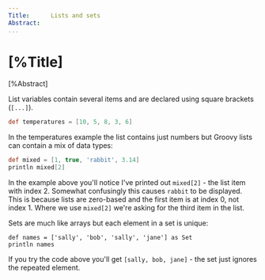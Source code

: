 ```yaml
---
Title:		Lists and sets  
Abstract:	 
...
```

# [%Title]

[%Abstract] 

List variables contain several items and are declared using square brackets (`[...]`). 

````groovy
def temperatures = [10, 5, 8, 3, 6]
````

In the temperatures example the list contains just numbers but Groovy lists can contain a mix of data types:

````groovy
def mixed = [1, true, 'rabbit', 3.14]
println mixed[2]
````

In the example above you'll notice I've printed out `mixed[2]` - the list item with index 2. Somewhat confusingly this causes `rabbit` to be displayed. This is because lists are zero-based and the first item is at index 0, not index 1. Where we use `mixed[2]` we're asking for the third item in the list.

Sets are much like arrays but each element in a set is unique:

````
def names = ['sally', 'bob', 'sally', 'jane'] as Set
println names
````

If you try the code above you'll get `[sally, bob, jane]` - the set just ignores the repeated element.
